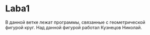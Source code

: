 # Laba1
В данной ветке лежат программы, связанные с геометрической фигурой круг.
Над данной фигурой работал Кузнецов Николай.
